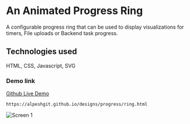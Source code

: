 # An Animated Progress Ring

A configurable progress ring that can be used to display visualizations for timers, File uploads or Backend task progress. 

## Technologies used

HTML, CSS, Javascript, SVG

### Demo link

[Github Live Demo](https://alpeshgit.github.io/designs/progress/ring.html)
```
https://alpeshgit.github.io/designs/progress/ring.html
```
![Screen 1](https://alpeshgit.github.io/designs/progress/ProgressRing.PNG)
